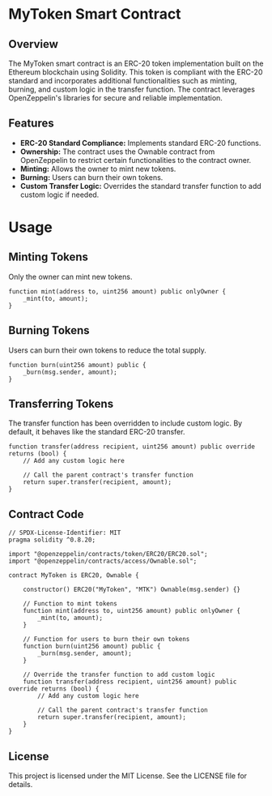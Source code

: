 # MyToken Smart Contract
## Overview
The MyToken smart contract is an ERC-20 token implementation built on the Ethereum blockchain using Solidity. This token is compliant with the ERC-20 standard and incorporates additional functionalities such as minting, burning, and custom logic in the transfer function. The contract leverages OpenZeppelin's libraries for secure and reliable implementation.
## Features
* **ERC-20 Standard Compliance:** Implements standard ERC-20 functions.
* **Ownership:** The contract uses the Ownable contract from OpenZeppelin to restrict certain functionalities to the contract owner.
*  **Minting:** Allows the owner to mint new tokens.
*  **Burning:** Users can burn their own tokens.
* **Custom Transfer Logic:** Overrides the standard transfer function to add custom logic if needed.

# Usage
## Minting Tokens
Only the owner can mint new tokens.
```
function mint(address to, uint256 amount) public onlyOwner {
    _mint(to, amount);
}
```
## Burning Tokens
Users can burn their own tokens to reduce the total supply.
```
function burn(uint256 amount) public {
    _burn(msg.sender, amount);
}
```
## Transferring Tokens
The transfer function has been overridden to include custom logic. By default, it behaves like the standard ERC-20 transfer.
```
function transfer(address recipient, uint256 amount) public override returns (bool) {
    // Add any custom logic here

    // Call the parent contract's transfer function
    return super.transfer(recipient, amount);
}
```
## Contract Code
```
// SPDX-License-Identifier: MIT
pragma solidity ^0.8.20;

import "@openzeppelin/contracts/token/ERC20/ERC20.sol";
import "@openzeppelin/contracts/access/Ownable.sol";

contract MyToken is ERC20, Ownable {

    constructor() ERC20("MyToken", "MTK") Ownable(msg.sender) {}

    // Function to mint tokens
    function mint(address to, uint256 amount) public onlyOwner {
        _mint(to, amount);
    }

    // Function for users to burn their own tokens
    function burn(uint256 amount) public {
        _burn(msg.sender, amount);
    }

    // Override the transfer function to add custom logic
    function transfer(address recipient, uint256 amount) public override returns (bool) {
        // Add any custom logic here

        // Call the parent contract's transfer function
        return super.transfer(recipient, amount);
    }
}
```
## License
This project is licensed under the MIT License. See the LICENSE file for details.
